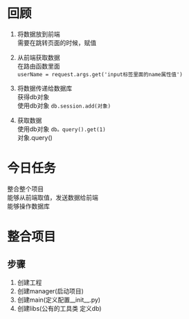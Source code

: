 



# 回顾
1. 将数据放到前端  
需要在跳转页面的时候，赋值  
2. 从前端获取数据  
在路由函数里面  
`userName = request.args.get('input标签里面的name属性值')`
3. 将数据传递给数据库  
获得db对象  
使用db对象 `db.session.add(对象)`  

4. 获取数据  
使用db对象 `db。query().get(1)`  
          对象.query()

# 今日任务
整合整个项目  
能够从前端取值，发送数据给前端  
能够操作数据库   

# 整合项目  
## 步骤  
1. 创建工程  
2. 创建manager(启动项目)  
3. 创建main(定义配置__init__.py)  
4. 创建libs(公有的工具类  定义db)